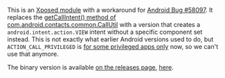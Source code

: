 This is an [Xposed module](http://repo.xposed.info/) with a workaround for [Android Bug #58097](https://code.google.com/p/android/issues/detail?id=58097). It replaces the [getCallIntent() method of com.android.contacts.common.CallUtil](https://android.googlesource.com/platform/packages/apps/ContactsCommon/+/master/src/com/android/contacts/common/CallUtil.java) with a version that creates a `android.intent.action.VIEW` intent without a specific component set instead. This is not exactly what earlier Android versions used to do, but `ACTION_CALL_PRIVILEGED` is [for some privileged apps only](http://stackoverflow.com/a/8567388/1881610) now, so we can't use that anymore.

The binary version is available [on the releases page](https://github.com/phillipberndt/ChooseableOutgoingCalls/releases), [here](https://github.com/phillipberndt/ChooseableOutgoingCalls/releases/download/v1.1/ChooseableOutgoingCalls.apk).
